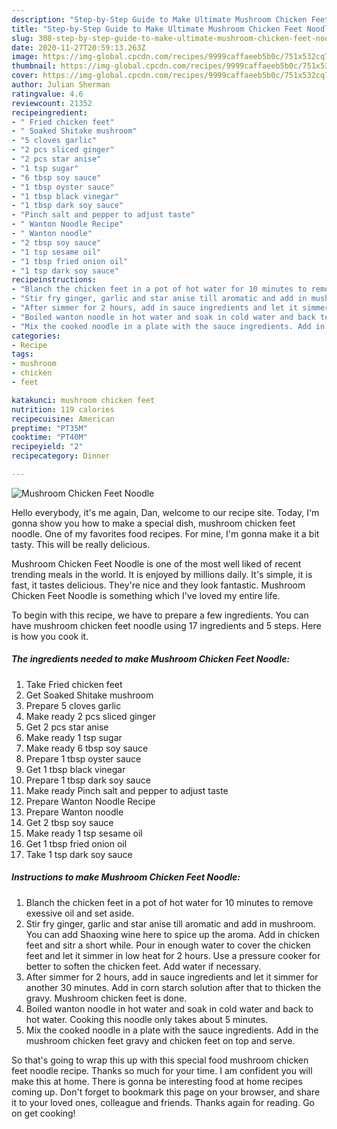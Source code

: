 ```yaml
---
description: "Step-by-Step Guide to Make Ultimate Mushroom Chicken Feet Noodle"
title: "Step-by-Step Guide to Make Ultimate Mushroom Chicken Feet Noodle"
slug: 308-step-by-step-guide-to-make-ultimate-mushroom-chicken-feet-noodle
date: 2020-11-27T20:59:13.263Z
image: https://img-global.cpcdn.com/recipes/9999caffaeeb5b0c/751x532cq70/mushroom-chicken-feet-noodle-recipe-main-photo.jpg
thumbnail: https://img-global.cpcdn.com/recipes/9999caffaeeb5b0c/751x532cq70/mushroom-chicken-feet-noodle-recipe-main-photo.jpg
cover: https://img-global.cpcdn.com/recipes/9999caffaeeb5b0c/751x532cq70/mushroom-chicken-feet-noodle-recipe-main-photo.jpg
author: Julian Sherman
ratingvalue: 4.6
reviewcount: 21352
recipeingredient:
- " Fried chicken feet"
- " Soaked Shitake mushroom"
- "5 cloves garlic"
- "2 pcs sliced ginger"
- "2 pcs star anise"
- "1 tsp sugar"
- "6 tbsp soy sauce"
- "1 tbsp oyster sauce"
- "1 tbsp black vinegar"
- "1 tbsp dark soy sauce"
- "Pinch salt and pepper to adjust taste"
- " Wanton Noodle Recipe"
- " Wanton noodle"
- "2 tbsp soy sauce"
- "1 tsp sesame oil"
- "1 tbsp fried onion oil"
- "1 tsp dark soy sauce"
recipeinstructions:
- "Blanch the chicken feet in a pot of hot water for 10 minutes to remove exessive oil and set aside."
- "Stir fry ginger, garlic and star anise till aromatic and add in mushroom. You can add Shaoxing wine here to spice up the aroma. Add in chicken feet and sitr a short while. Pour in enough water to cover the chicken feet and let it simmer in low heat for 2 hours. Use a pressure cooker for better to soften the chicken feet. Add water if necessary."
- "After simmer for 2 hours, add in sauce ingredients and let it simmer for another 30 minutes. Add in corn starch solution after that to thicken the gravy. Mushroom chicken feet is done."
- "Boiled wanton noodle in hot water and soak in cold water and back to hot water. Cooking this noodle only takes about 5 minutes."
- "Mix the cooked noodle in a plate with the sauce ingredients. Add in the mushroom chicken feet gravy and chicken feet on top and serve."
categories:
- Recipe
tags:
- mushroom
- chicken
- feet

katakunci: mushroom chicken feet 
nutrition: 119 calories
recipecuisine: American
preptime: "PT35M"
cooktime: "PT40M"
recipeyield: "2"
recipecategory: Dinner

---
```



![Mushroom Chicken Feet Noodle](https://img-global.cpcdn.com/recipes/9999caffaeeb5b0c/751x532cq70/mushroom-chicken-feet-noodle-recipe-main-photo.jpg)

Hello everybody, it's me again, Dan, welcome to our recipe site. Today, I'm gonna show you how to make a special dish, mushroom chicken feet noodle. One of my favorites food recipes. For mine, I'm gonna make it a bit tasty. This will be really delicious.

Mushroom Chicken Feet Noodle is one of the most well liked of recent trending meals in the world. It is enjoyed by millions daily. It's simple, it is fast, it tastes delicious. They're nice and they look fantastic. Mushroom Chicken Feet Noodle is something which I've loved my entire life.




To begin with this recipe, we have to prepare a few ingredients. You can have mushroom chicken feet noodle using 17 ingredients and 5 steps. Here is how you cook it.

<!--inarticleads1-->

##### The ingredients needed to make Mushroom Chicken Feet Noodle:

1. Take  Fried chicken feet
1. Get  Soaked Shitake mushroom
1. Prepare 5 cloves garlic
1. Make ready 2 pcs sliced ginger
1. Get 2 pcs star anise
1. Make ready 1 tsp sugar
1. Make ready 6 tbsp soy sauce
1. Prepare 1 tbsp oyster sauce
1. Get 1 tbsp black vinegar
1. Prepare 1 tbsp dark soy sauce
1. Make ready Pinch salt and pepper to adjust taste
1. Prepare  Wanton Noodle Recipe
1. Prepare  Wanton noodle
1. Get 2 tbsp soy sauce
1. Make ready 1 tsp sesame oil
1. Get 1 tbsp fried onion oil
1. Take 1 tsp dark soy sauce




<!--inarticleads2-->

##### Instructions to make Mushroom Chicken Feet Noodle:

1. Blanch the chicken feet in a pot of hot water for 10 minutes to remove exessive oil and set aside.
1. Stir fry ginger, garlic and star anise till aromatic and add in mushroom. You can add Shaoxing wine here to spice up the aroma. Add in chicken feet and sitr a short while. Pour in enough water to cover the chicken feet and let it simmer in low heat for 2 hours. Use a pressure cooker for better to soften the chicken feet. Add water if necessary.
1. After simmer for 2 hours, add in sauce ingredients and let it simmer for another 30 minutes. Add in corn starch solution after that to thicken the gravy. Mushroom chicken feet is done.
1. Boiled wanton noodle in hot water and soak in cold water and back to hot water. Cooking this noodle only takes about 5 minutes.
1. Mix the cooked noodle in a plate with the sauce ingredients. Add in the mushroom chicken feet gravy and chicken feet on top and serve.




So that's going to wrap this up with this special food mushroom chicken feet noodle recipe. Thanks so much for your time. I am confident you will make this at home. There is gonna be interesting food at home recipes coming up. Don't forget to bookmark this page on your browser, and share it to your loved ones, colleague and friends. Thanks again for reading. Go on get cooking!
